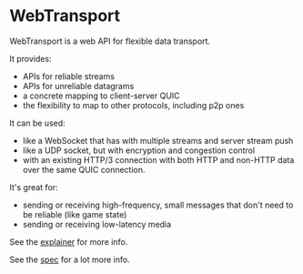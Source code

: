 # WebTransport

WebTransport is a web API for flexible data transport.

It provides:
- APIs for reliable streams 
- APIs for unreliable datagrams
- a concrete mapping to client-server QUIC
- the flexibility to map to other protocols, including p2p ones

It can be used:
- like a WebSocket that has with multiple streams and server stream push
- like a UDP socket, but with encryption and congestion control
- with an existing HTTP/3 connection with both HTTP and non-HTTP data over the same QUIC connection.

It's great for:
- sending or receiving high-frequency, small messages that don't need to be reliable (like game state)
- sending or receiving low-latency media

See the [explainer](https://github.com/pthatcherg/web-transport/blob/master/explainer.md) for more info.

See the [spec](https://github.com/pthatcherg/web-transport/blob/master/index.html) for a lot more info.
